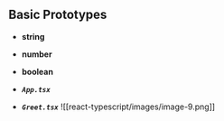## Basic Prototypes
- **string**
- **number**
- **boolean**

- ***`App.tsx`***



- ***`Greet.tsx`***
  ![[react-typescript/images/image-9.png]]